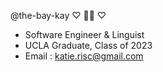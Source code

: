 @the-bay-kay ♡ 🏳️‍⚧️ ♡
- Software Engineer & Linguist
- UCLA Graduate, Class of 2023
- Email : katie.risc@gmail.com



<!---
the-bay-kay/the-bay-kay is a ✨ special ✨ repository because its `README.md` (this file) appears on your GitHub profile.
You can click the Preview link to take a look at your changes.
--->
